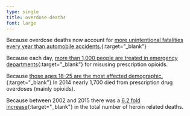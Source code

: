 ```yaml
---
type: single
title: overdose-deaths
font: large
---
```


Because overdose deaths now account for <span class="emphasized-header">[more unintentional fatalities every year than automobile accidents.](http://www.nbcnews.com/health/health-news/drug-overdoses-killed-50-000-u-s-more-car-crashes-n694001){:target="_blank"}</span>

Because each day, <span class="emphasized-header">[more than 1,000 people are treated in emergency departments](https://www.cdc.gov/drugoverdose/data/overdose.html){:target="_blank"}</span> for misusing prescription opioids.

Because <span class="emphasized-header">[those ages 18-25 are the most affected demographic.](https://www.drugabuse.gov/related-topics/trends-statistics/infographics/abuse-prescription-rx-drugs-affects-young-adults-most){:target="_blank"}</span>  In 2014 nearly 1,700 died from prescription drug overdoses (mainly opioids).

Because between 2002 and 2015 there was a <span class="emphasized-header">[6.2 fold increase](https://www.drugabuse.gov/related-topics/trends-statistics/overdose-death-rates){:target="_blank"}</span> in the total number of heroin related deaths.